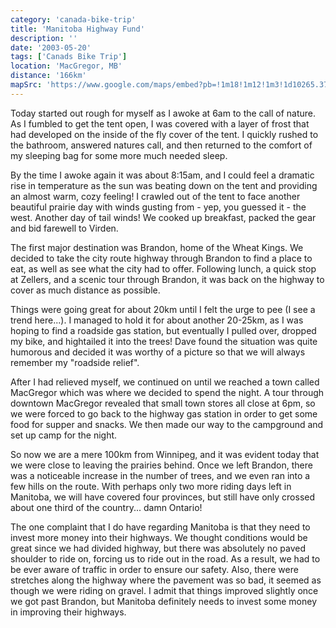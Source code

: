 ```yaml
---
category: 'canada-bike-trip'
title: 'Manitoba Highway Fund'
description: ''
date: '2003-05-20'
tags: ['Canads Bike Trip']
location: 'MacGregor, MB'
distance: '166km'
mapSrc: 'https://www.google.com/maps/embed?pb=!1m18!1m12!1m3!1d10265.378000388651!2d-98.78665970678793!3d49.96739767058462!2m3!1f0!2f0!3f0!3m2!1i1024!2i768!4f13.1!3m3!1m2!1s0x52e839a85dc49795%3A0x40525ef793fdb8fe!2sMacGregor%2C%20MB%20R0H%200R0!5e0!3m2!1sen!2sca!4v1609172239679!5m2!1sen!2sca'
---
```

Today started out rough for myself as I awoke at 6am to the call of nature. As I fumbled to get the tent open, I was covered with a layer of frost that had developed on the inside of the fly cover of the tent. I quickly rushed to the bathroom, answered natures call, and then returned to the comfort of my sleeping bag for some more much needed sleep.

By the time I awoke again it was about 8:15am, and I could feel a dramatic rise in temperature as the sun was beating down on the tent and providing an almost warm, cozy feeling! I crawled out of the tent to face another beautiful prairie day with winds gusting from - yep, you guessed it - the west. Another day of tail winds! We cooked up breakfast, packed the gear and bid farewell to Virden.

The first major destination was Brandon, home of the Wheat Kings. We decided to take the city route highway through Brandon to find a place to eat, as well as see what the city had to offer. Following lunch, a quick stop at Zellers, and a scenic tour through Brandon, it was back on the highway to cover as much distance as possible.

Things were going great for about 20km until I felt the urge to pee (I see a trend here...). I managed to hold it for about another 20-25km, as I was hoping to find a roadside gas station, but eventually I pulled over, dropped my bike, and hightailed it into the trees! Dave found the situation was quite humorous and decided it was worthy of a picture so that we will always remember my "roadside relief".

After I had relieved myself, we continued on until we reached a town called MacGregor which was where we decided to spend the night. A tour through downtown MacGregor revealed that small town stores all close at 6pm, so we were forced to go back to the highway gas station in order to get some food for supper and snacks. We then made our way to the campground and set up camp for the night.

So now we are a mere 100km from Winnipeg, and it was evident today that we were close to leaving the prairies behind. Once we left Brandon, there was a noticeable increase in the number of trees, and we even ran into a few hills on the route. With perhaps only two more riding days left in Manitoba, we will have covered four provinces, but still have only crossed about one third of the country... damn Ontario!

The one complaint that I do have regarding Manitoba is that they need to invest more money into their highways. We thought conditions would be great since we had divided highway, but there was absolutely no paved shoulder to ride on, forcing us to ride out in the road. As a result, we had to be ever aware of traffic in order to ensure our safety. Also, there were stretches along the highway where the pavement was so bad, it seemed as though we were riding on gravel. I admit that things improved slightly once we got past Brandon, but Manitoba definitely needs to invest some money in improving their highways.